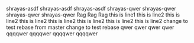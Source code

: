 shrayas-asdf
shrayas-asdf
shrayas-asdf
shrayas-qwer
shrayas-qwer
shrayas-qwer
shrayas-qwer
Rag
Rag
Rag
this is line1
this is line2
this is line2
this is line2
this is line2
this is line2
this is line2
this is line2
change to test rebase from master
change to test rebase
qwer
qwer
qwer
qwer
qqqqwer
qqqqwer
qqqqwer
qqqqwer
